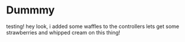 # Dummmy
testing!
 hey look, i added some waffles to the controllers
 lets get some strawberries and whipped cream on this thing!
